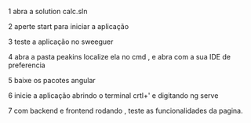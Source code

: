 1 abra a solution calc.sln

2 aperte start para iniciar a aplicação

3 teste a aplicação no sweeguer

4 abra a pasta peakins localize ela no cmd , e abra com a sua IDE de preferencia

5 baixe os pacotes angular

6 inicie a aplicação abrindo o terminal crtl+' e digitando ng serve

7 com backend e frontend rodando , teste as funcionalidades da pagina.
